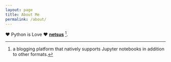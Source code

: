 ```yaml
---
layout: page
title: About Me
permalink: /about/
---
```


❤️ Python is Love ❤️ **[netsus](https://github.com/netsus)** [^1].



[^1]:a blogging platform that natively supports Jupyter notebooks in addition to other formats.
